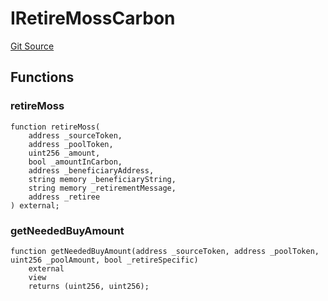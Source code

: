 # IRetireMossCarbon
[Git Source](https://github.com/KlimaDAO/klimadao-solidity/blob/704b462e69030cb9a43680057bee91d745d579ba/src/retirement_v1/interfaces/IRetireMossCarbon.sol)


## Functions
### retireMoss


```solidity
function retireMoss(
    address _sourceToken,
    address _poolToken,
    uint256 _amount,
    bool _amountInCarbon,
    address _beneficiaryAddress,
    string memory _beneficiaryString,
    string memory _retirementMessage,
    address _retiree
) external;
```

### getNeededBuyAmount


```solidity
function getNeededBuyAmount(address _sourceToken, address _poolToken, uint256 _poolAmount, bool _retireSpecific)
    external
    view
    returns (uint256, uint256);
```

